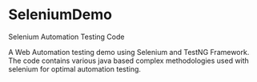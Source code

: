 # SeleniumDemo
Selenium Automation Testing Code

A Web Automation testing demo using Selenium and TestNG Framework.
The code contains various java based complex methodologies used with selenium for optimal automation testing.



